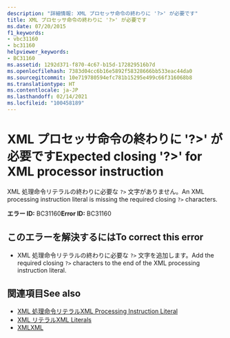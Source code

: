 ```yaml
---
description: "詳細情報: XML プロセッサ命令の終わりに '?>' が必要です"
title: XML プロセッサ命令の終わりに '?>' が必要です
ms.date: 07/20/2015
f1_keywords:
- vbc31160
- bc31160
helpviewer_keywords:
- BC31160
ms.assetid: 1292d371-f870-4c67-b15d-172829516b7d
ms.openlocfilehash: 7383d04cc6b16e5892f58328666bb533eac44da0
ms.sourcegitcommit: 10e719780594efc781b15295e499c66f316068b8
ms.translationtype: HT
ms.contentlocale: ja-JP
ms.lasthandoff: 02/14/2021
ms.locfileid: "100458189"
---
```

# <a name="expected-closing--for-xml-processor-instruction"></a><span data-ttu-id="81b4f-103">XML プロセッサ命令の終わりに '?>' が必要です</span><span class="sxs-lookup"><span data-stu-id="81b4f-103">Expected closing '?>' for XML processor instruction</span></span>

<span data-ttu-id="81b4f-104">XML 処理命令リテラルの終わりに必要な `?>` 文字がありません。</span><span class="sxs-lookup"><span data-stu-id="81b4f-104">An XML processing instruction literal is missing the required closing `?>` characters.</span></span>  
  
 <span data-ttu-id="81b4f-105">**エラー ID:** BC31160</span><span class="sxs-lookup"><span data-stu-id="81b4f-105">**Error ID:** BC31160</span></span>  
  
## <a name="to-correct-this-error"></a><span data-ttu-id="81b4f-106">このエラーを解決するには</span><span class="sxs-lookup"><span data-stu-id="81b4f-106">To correct this error</span></span>  
  
- <span data-ttu-id="81b4f-107">XML 処理命令リテラルの終わりに必要な `?>` 文字を追加します。</span><span class="sxs-lookup"><span data-stu-id="81b4f-107">Add the required closing `?>` characters to the end of the XML processing instruction literal.</span></span>  
  
## <a name="see-also"></a><span data-ttu-id="81b4f-108">関連項目</span><span class="sxs-lookup"><span data-stu-id="81b4f-108">See also</span></span>

- [<span data-ttu-id="81b4f-109">XML 処理命令リテラル</span><span class="sxs-lookup"><span data-stu-id="81b4f-109">XML Processing Instruction Literal</span></span>](../language-reference/xml-literals/xml-processing-instruction-literal.md)
- [<span data-ttu-id="81b4f-110">XML リテラル</span><span class="sxs-lookup"><span data-stu-id="81b4f-110">XML Literals</span></span>](../language-reference/xml-literals/index.md)
- [<span data-ttu-id="81b4f-111">XML</span><span class="sxs-lookup"><span data-stu-id="81b4f-111">XML</span></span>](../programming-guide/language-features/xml/index.md)
